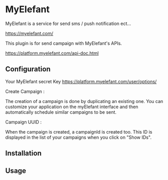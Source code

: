 # MyElefant

MyElefant is a service for send sms / push notification ect...

https://myelefant.com/

This plugin is for send campaign with MyElefant's APIs.

https://platform.myelefant.com/api-doc.html


## Configuration

Your MyElefant secret Key https://platform.myelefant.com/user/options/

Create Campaign :

The creation of a campaign is done by duplicating an existing one. You can customize your application on the myElefant interface and then automatically schedule similar campaigns to be sent.

Campaign UUID :

When the campaign is created, a campaignId is created too.
This ID is displayed in the list of your campaigns when you click on "Show IDs".

## Installation


## Usage

